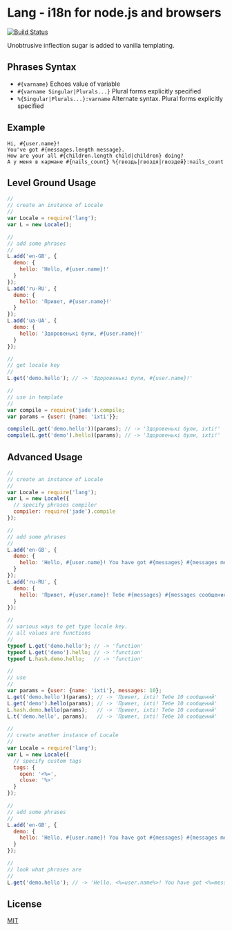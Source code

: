 Lang - i18n for node.js and browsers
====
[![Build Status](https://secure.travis-ci.org/dvv/lang.png)](http://travis-ci.org/dvv/lang)

Unobtrusive inflection sugar is added to vanilla templating.

## Phrases Syntax

-  `#{varname}` Echoes value of variable
-  `#{varname Singular|Plurals...}` Plural forms explicitly specified
-  `%{Singular|Plurals...}:varname` Alternate syntax. Plural forms explicitly specified

Example
----

    Hi, #{user.name}!
    You've got #{messages.length message}.
    How are your all #{children.length child|children} doing?
    А у меня в кармане #{nails_count} %{гвоздь|гвоздя|гвоздей}:nails_count

## Level Ground Usage

```js
//
// create an instance of Locale
//
var Locale = require('lang');
var L = new Locale();

//
// add some phrases
//
L.add('en-GB', {
  demo: {
    hello: 'Hello, #{user.name}!'
  }
});
L.add('ru-RU', {
  demo: {
    hello: 'Привет, #{user.name}!'
  }
});
L.add('ua-UA', {
  demo: {
    hello: 'Здоровенькі були, #{user.name}!'
  }
});

//
// get locale key
//
L.get('demo.hello'); // -> 'Здоровенькі були, #{user.name}!'

//
// use in template
//
var compile = require('jade').compile;
var params = {user: {name: 'ixti'}};

compile(L.get('demo.hello'))(params); // -> 'Здоровенькі були, ixti!'
compile(L.get('demo').hello)(params); // -> 'Здоровенькі були, ixti!'
```

## Advanced Usage

```js
//
// create an instance of Locale
//
var Locale = require('lang');
var L = new Locale({
  // specify phrases compiler
  compiler: require('jade').compile
});

//
// add some phrases
//
L.add('en-GB', {
  demo: {
    hello: 'Hello, #{user.name}! You have got #{messages} #{messages message}'
  }
});
L.add('ru-RU', {
  demo: {
    hello: 'Привет, #{user.name}! Тебе #{messages} #{messages сообщение|сообщения|сообщений}'
  }
});

//
// various ways to get type locale key.
// all values are functions
//
typeof L.get('demo.hello'); // -> 'function'
typeof L.get('demo').hello; // -> 'function'
typeof L.hash.demo.hello;   // -> 'function'

//
// use
//
var params = {user: {name: 'ixti'}, messages: 10};
L.get('demo.hello')(params); // -> 'Привет, ixti! Тебе 10 сообщений'
L.get('demo').hello(params); // -> 'Привет, ixti! Тебе 10 сообщений'
L.hash.demo.hello(params);   // -> 'Привет, ixti! Тебе 10 сообщений'
L.t('demo.hello', params);   // -> 'Привет, ixti! Тебе 10 сообщений'

//
// create another instance of Locale
//
var Locale = require('lang');
var L = new Locale({
  // specify custom tags
  tags: {
    open: '<%=',
    close: '%>'
  }
});

//
// add some phrases
//
L.add('en-GB', {
  demo: {
    hello: 'Hello, #{user.name}! You have got #{messages} #{messages message|messages}'
  }
});

//
// look what phrases are
//
L.get('demo.hello'); // -> 'Hello, <%=user.name%>! You have got <%=messages%> <%=["message","messages"][(messages===1?0:1)]%>'
```

## License

[MIT](lang/license.txt)
